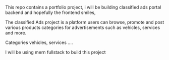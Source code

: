 This repo contains a portfolio project, i will be building classified ads portal backend and hopefully the frontend smiles,

The classified Ads project is a platform users can browse,
promote and post various products categories for
advertisements such as vehicles, services and more.

Categories 
	vehicles,
	services ....

I will be using mern fullstack to build this project